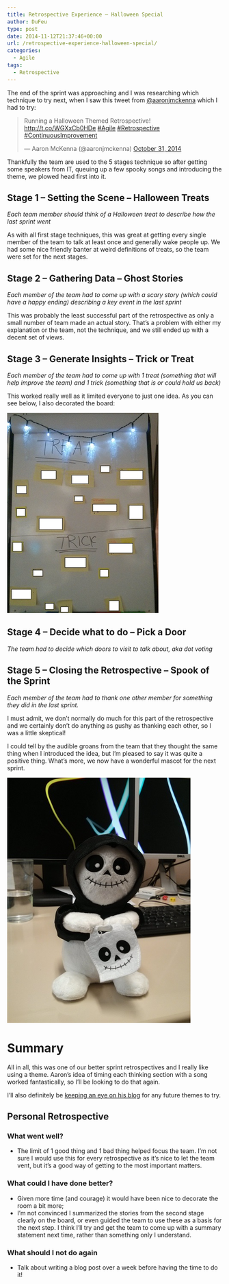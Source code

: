 ```yaml
---
title: Retrospective Experience – Halloween Special
author: DuFeu
type: post
date: 2014-11-12T21:37:46+00:00
url: /retrospective-experience-halloween-special/
categories:
  - Agile
tags:
  - Retrospective
---
```


The end of the sprint was approaching and I was researching which technique to try next, when I saw this tweet from [@aaronjmckenna][1] which I had to try:

<blockquote class="twitter-tweet" width="550">
  <p>
    Running a Halloween Themed Retrospective! <a href="http://t.co/WGXxCb0HDe">http://t.co/WGXxCb0HDe</a> <a href="https://twitter.com/hashtag/Agile?src=hash">#Agile</a> <a href="https://twitter.com/hashtag/Retrospective?src=hash">#Retrospective</a> <a href="https://twitter.com/hashtag/ContinuousImprovement?src=hash">#ContinuousImprovement</a>
  </p>
  
  <p>
    &mdash; Aaron McKenna (@aaronjmckenna) <a href="https://twitter.com/aaronjmckenna/status/528130383389261825">October 31, 2014</a>
  </p>
</blockquote>

Thankfully the team are used to the 5 stages technique so after getting some speakers from IT, queuing up a few spooky songs and introducing the theme, we plowed head first into it.

## Stage 1 &#8211; Setting the Scene &#8211; Halloween Treats

_Each team member should think of a Halloween treat to describe how the last sprint went_

As with all first stage techniques, this was great at getting every single member of the team to talk at least once and generally wake people up. We had some nice friendly banter at weird definitions of treats, so the team were set for the next stages.

## Stage 2 &#8211; Gathering Data &#8211; Ghost Stories

_Each member of the team had to come up with a scary story (which could have a happy ending) describing a key event in the last sprint_

This was probably the least successful part of the retrospective as only a small number of team made an actual story. That&#8217;s a problem with either my explanation or the team, not the technique, and we still ended up with a decent set of views.

## Stage 3 &#8211; Generate Insights &#8211; Trick or Treat

_Each member of the team had to come up with 1 treat (something that will help improve the team) and 1 trick (something that is or could hold us back)_

This worked really well as it limited everyone to just one idea. As you can see below, I also decorated the board:

![Trick Or Treat Board](../../images/2014/11/TrickOrTreatBoard.jpg "Trick Or Treat Board")

## Stage 4 &#8211; Decide what to do &#8211; Pick a Door

_The team had to decide which doors to visit to talk about, aka dot voting_

## Stage 5 &#8211; Closing the Retrospective &#8211; Spook of the Sprint

_Each member of the team had to thank one other member for something they did in the last sprint._

I must admit, we don&#8217;t normally do much for this part of the retrospective and we certainly don&#8217;t do anything as gushy as thanking each other, so I was a little skeptical!

I could tell by the audible groans from the team that they thought the same thing when I introduced the idea, but I&#8217;m pleased to say it was quite a positive thing. What&#8217;s more, we now have a wonderful mascot for the next sprint.

![Sprint Mascot](../../images/2014/11/SprintMascot.jpg "Sprint Mascot")

# Summary

All in all, this was one of our better sprint retrospectives and I really like using a theme. Aaron&#8217;s idea of timing each thinking section with a song worked fantastically, so I&#8217;ll be looking to do that again.

I&#8217;ll also definitely be [keeping an eye on his blog][2] for any future themes to try.

## Personal Retrospective

### What went well?

- The limit of 1 good thing and 1 bad thing helped focus the team. I&#8217;m not sure I would use this for every retrospective as it&#8217;s nice to let the team vent, but it&#8217;s a good way of getting to the most important matters.

### What could I have done better?

- Given more time (and courage) it would have been nice to decorate the room a bit more;
- I&#8217;m not convinced I summarized the stories from the second stage clearly on the board, or even guided the team to use these as a basis for the next step. I think I&#8217;ll try and get the team to come up with a summary statement next time, rather than something only I understand.

### What should I not do again

- Talk about writing a blog post over a week before having the time to do it!

[1]: https://twitter.com/aaronjmckenna
[2]: http://www.aaronisagile.com/
